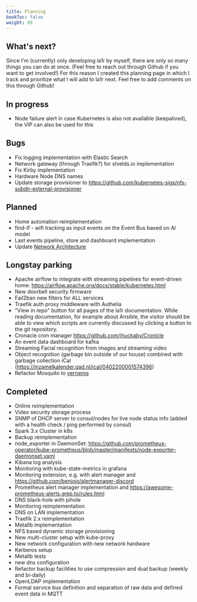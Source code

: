 ```yaml
---
title: Planning
bookToc: false
weight: 99
---
```


## What's next?
Since I'm (currently) only developing la1r by myself, there are only so many things you can do at once. 
(Feel free to reach out through Github if you want to get involved!)
For this reason I created this planning page in which I track and prioritize what I will add to la1r next.
Feel free to add comments on this through Github!

## In progress
* Node failure alert in case Kubernetes is also not available (keepalived), the VIP can also be used for this

## Bugs
* Fix logging implementation with Elastic Search
* Network gateway (through Traefik?) for shields.io implementation
* Fix Kirby implementation
* Hardware Node DNS names
* Update storage provisioner to https://github.com/kubernetes-sigs/nfs-subdir-external-provisioner


## Planned
* Home automation reimplementation
* find-lf - wifi tracking as input events on the Event Bus based on AI model
* Last events pipeline, store and dashboard implementation
* Update [Network Architecture](https://la1r.com/docs/technical-architecture/infrastructure-architecture/network-architecture/)

## Longstay parking
* Apache airflow to integrate with streaming pipelines for event-driven home: https://airflow.apache.org/docs/stable/kubernetes.html
* New doorbell security firmware
* Fail2ban new filters for ALL services
* Traefik auth proxy middleware with Authelia
* "View in repo" button for all pages of the la1r documentation. While reading documentation, for example about Ansible, the visitor should be able to view which scripts are currently discussed by clicking a button to the git repository.
* Cronacle cron manager https://github.com/jhuckaby/Cronicle
* An event data dashboard for kafka
* Streaming Facial recognition from images and streaming video
* Object recognition (garbage bin outside of our house) combined with garbage collection iCal (https://inzamelkalender.gad.nl/ical/0402200001574396)
* Refactor Mosquito to [vernemq](https://vernemq.com/) 

## Completed
* Online reimplementation
* Video security storage process   
* SNMP of DHCP server to consul/nodes for live node status info (added with a health check / ping performed by consul)
* Spark 3.x Cluster in k8s
* Backup reimplementation
* node_exporter in DaemonSet: https://github.com/prometheus-operator/kube-prometheus/blob/master/manifests/node-exporter-daemonset.yaml
* Kibana log analysis
* Monitoring with kube-state-metrics in grafana
* Monitoring extension, e.g. with alert manager and https://github.com/benjojo/alertmanager-discord
* Prometheus alert manager implementation and https://awesome-prometheus-alerts.grep.to/rules.html
* DNS black-hole with pihole 
* Monitoring reimplementation
* DNS on LAN implementation
* Traefik 2.x reimplementation
* Metallb implementation
* NFS based dynamic storage provisioning
* New multi-cluster setup with kube-proxy
* New network configuration with new network hardware
* Kerberos setup
* Metallb tests
* new dns configuration
* Refactor backup facilities to use compression and dual backup (weekly and bi-daily)
* OpenLDAP implementation
* Formal service bus definition and separation of raw data and defined event data in MQTT